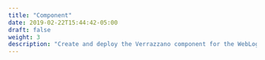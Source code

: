 ```yaml
---
title: "Component"
date: 2019-02-22T15:44:42-05:00
draft: false
weight: 3
description: "Create and deploy the Verrazzano component for the WebLogic domain."
---
```

